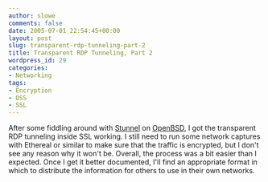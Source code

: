 ```yaml
---
author: slowe
comments: false
date: 2005-07-01 22:54:45+00:00
layout: post
slug: transparent-rdp-tunneling-part-2
title: Transparent RDP Tunneling, Part 2
wordpress_id: 29
categories:
- Networking
tags:
- Encryption
- OSS
- SSL
---
```


After some fiddling around with [Stunnel](http://stunnel.mirt.net/index.html) on [OpenBSD](http://www.openbsd.org/), I got the transparent RDP tunneling inside SSL working. I still need to run some network captures with Ethereal or similar to make sure that the traffic is encrypted, but I don't see any reason why it won't be. Overall, the process was a bit easier than I expected. Once I get it better documented, I'll find an appropriate format in which to distribute the information for others to use in their own networks.
